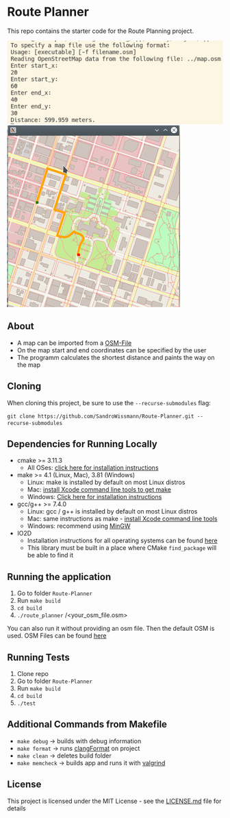 # Route Planner

This repo contains the starter code for the Route Planning project.

<img src="docs/konsole.png"/>
<img src="docs/result.png"/>

## About

* A map can be imported from a [OSM-File](https://www.openstreetmap.org/#map=6/51.330/10.453)
* On the map start and end coordinates can be specified by the user
* The programm calculates the shortest distance and paints the way on the map


## Cloning

When cloning this project, be sure to use the `--recurse-submodules` flag:
```
git clone https://github.com/SandroWissmann/Route-Planner.git --recurse-submodules
```

## Dependencies for Running Locally
* cmake >= 3.11.3
  * All OSes: [click here for installation instructions](https://cmake.org/install/)
* make >= 4.1 (Linux, Mac), 3.81 (Windows)
  * Linux: make is installed by default on most Linux distros
  * Mac: [install Xcode command line tools to get make](https://developer.apple.com/xcode/features/)
  * Windows: [Click here for installation instructions](http://gnuwin32.sourceforge.net/packages/make.htm)
* gcc/g++ >= 7.4.0
  * Linux: gcc / g++ is installed by default on most Linux distros
  * Mac: same instructions as make - [install Xcode command line tools](https://developer.apple.com/xcode/features/)
  * Windows: recommend using [MinGW](http://www.mingw.org/)
* IO2D
  * Installation instructions for all operating systems can be found [here](https://github.com/cpp-io2d/P0267_RefImpl/blob/master/BUILDING.md)
  * This library must be built in a place where CMake `find_package` will be able to find it

## Running the application

1. Go to folder `Route-Planner`
2. Run `make build`
3. `cd build`
4. `./route_planner` /<your_osm_file.osm>

You can also run it without providing an osm file. Then the default OSM is used.
OSM Files can be found [here](https://www.openstreetmap.org/#map=6/51.330/10.453)

## Running Tests

1. Clone repo
1. Go to folder `Route-Planner`
2. Run `make build`
3. `cd build`
4. `./test` 


## Additional Commands from Makefile

* `make debug` -> builds with debug information
* `make format` -> runs [clangFormat](https://clang.llvm.org/docs/ClangFormat.html) on project
* `make clean` -> deletes build folder
* `make memcheck` -> builds app and runs it with [valgrind](https://www.valgrind.org/)


## License

This project is licensed under the MIT License - see the [LICENSE.md](LICENSE.md) file for details

